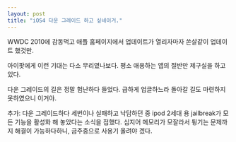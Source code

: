 ```yaml
---
layout: post
title: "iOS4 다운 그레이드 하고 싶네이거."
---
```


WWDC 2010에 감동먹고 애플 홈페이지에서 업데이트가 열리자마자 쏜살같이 업데이트 했것만. 

아이팟에게 이런 기대는 다소 무리였나보다. 평소 애용하는 앱의 절반만 제구실을 하고 있다. 

다운 그레이드의 길은 정말 험난하다 들었다. 급하게 업글하느라 돌아갈 길도 마련하지 못하였으니 이거야.

추가:
다운 그레이드하다 세번이나 실패하고 낙담하던 중 ipod 2세대 용 jailbreak가 모든 기능을 활성화 해 놓았다는 소식을 접했다. 심지어 메모리가 모잘라서 튕기는 문제까지 해결이 가능하다하니, 금주중으로 사용기 올려야 겠다.


